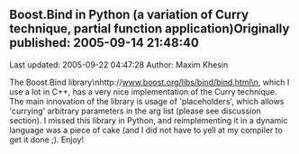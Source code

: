 ## Boost.Bind in Python (a variation of Curry technique, partial function application)Originally published: 2005-09-14 21:48:40 
Last updated: 2005-09-22 04:47:28 
Author: Maxim Khesin 
 
The Boost.Bind library\nhttp://www.boost.org/libs/bind/bind.html\n, which I use a lot in C++, has a very nice implementation of the Curry technique. The main innovation of the library is usage of 'placeholders', which allows 'currying' arbitrary parameters in the arg list (please see discussion section). I missed this library in Python, and reimplementing it in a dynamic language was a piece of cake (and I did not have to yell at my compiler to get it done ;). Enjoy!